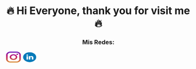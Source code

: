 <h1 align="center">🔥 Hi Everyone, thank you for visit me 🔥</h1>

<h3 align="center">Mis Redes:</h3>

<p align="center">

<a href="https://www.linkedin.com/in/gabriel-t%C3%A9llez-g%C3%B3mez/" target="blank"><img align="center" src="https://github.com/GabrielTellezG/MyD/blob/main/Instagram.png" alt="MyD" height="30" width="40" /></a>
<a href="https://www.instagram.com/gabriel_tellez_gomez/" target="blank"><img align="center" src="https://github.com/GabrielTellezG/MyD/blob/main/Linkedid.png" alt="MyD" height="30" width="40" /></a>

</p>
